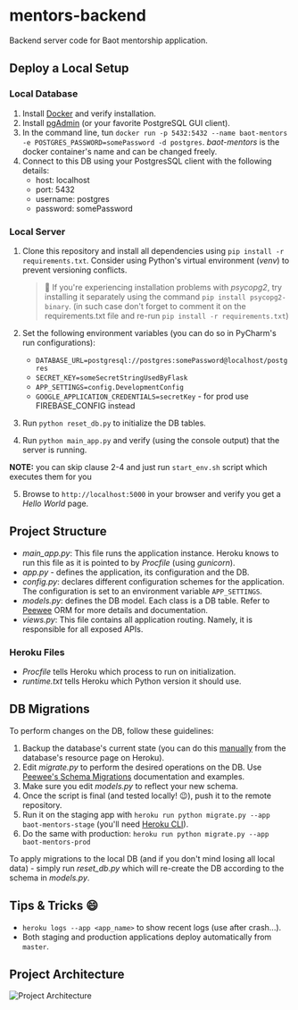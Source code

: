 # mentors-backend

Backend server code for Baot mentorship application.

## Deploy a Local Setup

### Local Database

1. Install [Docker](https://docs.docker.com/install/) and verify installation.
2. Install [pgAdmin](https://www.pgadmin.org/download/)
   (or your favorite PostgreSQL GUI client).
3. In the command line, tun `docker run -p 5432:5432 --name baot-mentors -e POSTGRES_PASSWORD=somePassword -d postgres`.
   _baot-mentors_ is the docker container's name and can be changed freely.
4. Connect to this DB using your PostgresSQL client with the following details:
   - host: localhost
   - port: 5432
   - username: postgres
   - password: somePassword

### Local Server

1. Clone this repository and install all dependencies using `pip install -r requirements.txt`.
   Consider using Python's virtual environment (_venv_) to prevent
   versioning conflicts.

   > :mega: If you're experiencing installation problems with _psycopg2_,
   > try installing it separately using the command `pip install psycopg2-binary`. (in such case don't forget to comment it on the requirements.txt file and re-run `pip install -r requirements.txt`)

2. Set the following environment variables (you can do so in PyCharm's run configurations):
   - `DATABASE_URL=postgresql://postgres:somePassword@localhost/postgres`
   - `SECRET_KEY=someSecretStringUsedByFlask`
   - `APP_SETTINGS=config.DevelopmentConfig`
   - `GOOGLE_APPLICATION_CREDENTIALS=secretKey` - for prod use FIREBASE_CONFIG instead
3. Run `python reset_db.py` to initialize the DB tables.
4. Run `python main_app.py` and verify (using the console output) that the server is running.

**NOTE:** you can skip clause 2-4 and just run `start_env.sh` script which executes them for you

5. Browse to `http://localhost:5000` in your browser and verify you get a _Hello World_ page.

## Project Structure

- _main_app.py_: This file runs the application instance. Heroku knows to run this
  file as it is pointed to by _Procfile_ (using _gunicorn_).
- _app.py_ - defines the application, its configuration and the DB.
- _config.py_: declares different configuration schemes for the application. The configuration
  is set to an environment variable `APP_SETTINGS`.
- _models.py_: defines the DB model. Each class is a DB table.
  Refer to [Peewee](http://docs.peewee-orm.com/en/latest/) ORM for
  more details and documentation.
- _views.py_: This file contains all application routing. Namely, it is
  responsible for all exposed APIs.

### Heroku Files

- _Procfile_ tells Heroku which process to run on initialization.
- _runtime.txt_ tells Heroku which Python version it should use.

## DB Migrations

To perform changes on the DB, follow these guidelines:

1. Backup the database's current state (you can do this
   [manually](https://data.heroku.com/datastores/35002e65-a561-4a72-a47c-c81b3cec2aa3#durability)
   from the database's resource page on Heroku).
2. Edit _migrate.py_ to perform the desired operations on the DB.
   Use [Peewee's Schema Migrations](http://docs.peewee-orm.com/en/latest/peewee/playhouse.html#migrate)
   documentation and examples.
3. Make sure you edit _models.py_ to reflect your new schema.
4. Once the script is final (and tested locally! :wink:), push it to the remote
   repository.
5. Run it on the staging app with `heroku run python migrate.py --app baot-mentors-stage` (you'll need
   [Heroku CLI](https://devcenter.heroku.com/articles/heroku-cli)).
6. Do the same with production: `heroku run python migrate.py --app baot-mentors-prod`

To apply migrations to the local DB (and if you don't mind losing all local data) -
simply run _reset_db.py_ which will re-create the DB according to the schema in _models.py_.

## Tips & Tricks :smile:

- `heroku logs --app <app_name>` to show recent logs (use after crash...).
- Both staging and production applications deploy automatically from `master`.

## Project Architecture

![Project Architecture](/resources/arch.png)
